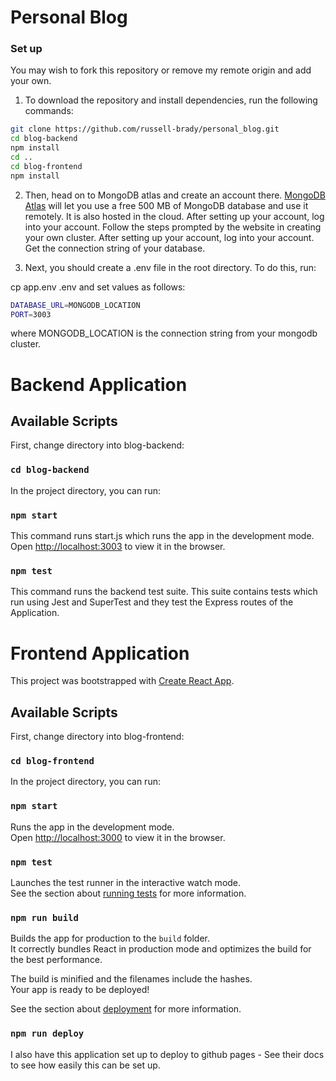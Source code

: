 # Personal Blog

### Set up

You may wish to fork this repository or remove my remote origin and add your own. 

1. To download the repository and install dependencies, run the following commands:

```bash
git clone https://github.com/russell-brady/personal_blog.git
cd blog-backend
npm install
cd ..
cd blog-frontend
npm install
```

2. Then, head on to MongoDB atlas and create an account there. [MongoDB Atlas](https://www.mongodb.com/cloud/atlas) will let you use a free 500 MB of MongoDB database and use it remotely. It is also hosted in the cloud. After setting up your account, log into your account. Follow the steps prompted by the website in creating your own cluster. After setting up your account, log into your account. Get the connection string of your database.

3. Next, you should create a .env file in the root directory. To do this, run:

cp app.env .env
and set values as follows:

```bash
DATABASE_URL=MONGODB_LOCATION
PORT=3003
```

where MONGODB_LOCATION is the connection string from your mongodb cluster. 

# Backend Application

## Available Scripts

First, change directory into blog-backend:

### `cd blog-backend`

In the project directory, you can run:

### `npm start`

This command runs start.js which runs the app in the development mode.<br>
Open [http://localhost:3003](http://localhost:3003) to view it in the browser.

### `npm test`

This command runs the backend test suite. This suite contains tests which run using Jest and SuperTest and they test the Express routes of the Application. 


# Frontend Application

This project was bootstrapped with [Create React App](https://github.com/facebook/create-react-app).

## Available Scripts

First, change directory into blog-frontend:

### `cd blog-frontend`

In the project directory, you can run:

### `npm start`

Runs the app in the development mode.<br>
Open [http://localhost:3000](http://localhost:3000) to view it in the browser.

### `npm test`

Launches the test runner in the interactive watch mode.<br>
See the section about [running tests](https://facebook.github.io/create-react-app/docs/running-tests) for more information.

### `npm run build`

Builds the app for production to the `build` folder.<br>
It correctly bundles React in production mode and optimizes the build for the best performance.

The build is minified and the filenames include the hashes.<br>
Your app is ready to be deployed!

See the section about [deployment](https://facebook.github.io/create-react-app/docs/deployment) for more information.

### `npm run deploy`

I also have this application set up to deploy to github pages - See their docs to see how easily this can be set up. 